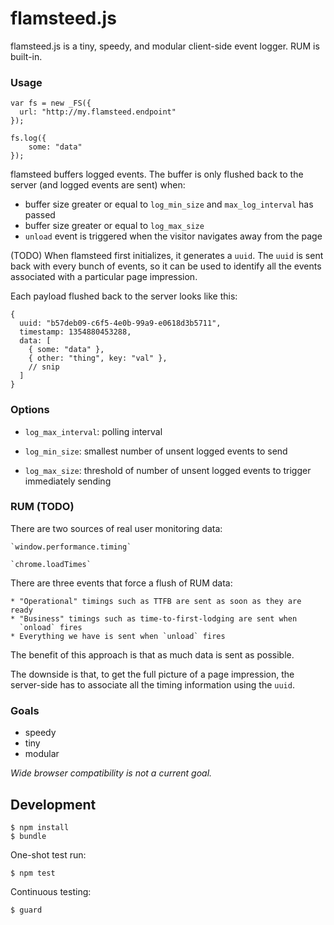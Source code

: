 # flamsteed.js

flamsteed.js is a tiny, speedy, and modular client-side event logger.
RUM is built-in.

### Usage
    
    var fs = new _FS({
      url: "http://my.flamsteed.endpoint"  
    });
    
    fs.log({
        some: "data"
    });
    
flamsteed buffers logged events. The buffer is only flushed back to the
server (and logged events are sent) when:

* buffer size greater or equal to `log_min_size` and `max_log_interval` has passed
* buffer size greater or equal to `log_max_size`
* `unload` event is triggered when the visitor navigates away from
  the page

(TODO) When flamsteed first initializes, it generates a `uuid`. The `uuid` is
sent back with every bunch of events, so it can be used to identify
all the events associated with a particular page impression.

Each payload flushed back to the server looks like this:

    {
      uuid: "b57deb09-c6f5-4e0b-99a9-e0618d3b5711",
      timestamp: 1354880453288,
      data: [
        { some: "data" },
        { other: "thing", key: "val" },
        // snip
      ]
    }
    
### Options

* `log_max_interval`: polling interval

* `log_min_size`: smallest number of unsent logged events to send

* `log_max_size`: threshold of number of unsent logged events to
  trigger immediately sending

### RUM (TODO)

There are two sources of real user monitoring data:

    `window.performance.timing`

    `chrome.loadTimes`
    
There are three events that force a flush of RUM data:

    * "Operational" timings such as TTFB are sent as soon as they are ready
    * "Business" timings such as time-to-first-lodging are sent when
      `onload` fires
    * Everything we have is sent when `unload` fires

The benefit of this approach is that as much data is sent as possible.

The downside is that, to get the full picture of a page impression,
the server-side has to associate all the timing information using the `uuid`.

### Goals

* speedy
* tiny
* modular

*Wide browser compatibility is not a current goal.*

## Development

    $ npm install
    $ bundle
    
One-shot test run:

    $ npm test

Continuous testing:

    $ guard
